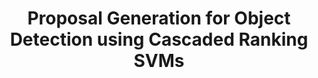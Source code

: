 ---
title: "Proposal Generation for Object Detection using Cascaded Ranking SVMs"
year: 2011
pdf_url: "http://www.robots.ox.ac.uk/~tvg/publications/2011/ziming_cvpr11.pdf"
category: "vision"
author_list: "Ziming Zhang, Jonathan Warrell, Philip H.S. Torr"
grant: "NULL"
pub_in: "Proceedings IEEE Conference on Computer Vision and Pattern Recognition"
---